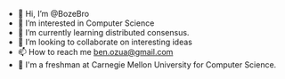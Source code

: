 - 👋 Hi, I’m @BozeBro
- 👀 I’m interested in Computer Science
- 🌱 I’m currently learning distributed consensus.
- 💞️ I’m looking to collaborate on interesting ideas
- 📫 How to reach me ben.ozua@gmail.com
- 📓 I'm a freshman at Carnegie Mellon University for Computer Science.
<!---
BozeBro/BozeBro is a ✨ special ✨ repository because its `README.md` (this file) appears on your GitHub profile.
You can click the Preview link to take a look at your changes.
--->
